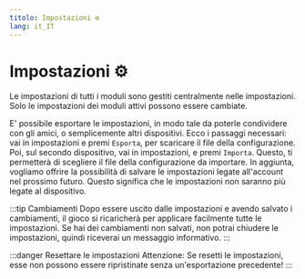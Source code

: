 ```yaml
---
titolo: Impostazioni ⚙️
lang: it_IT
---
```


# Impostazioni ⚙️

Le impostazioni di tutti i moduli sono gestiti centralmente nelle impostazioni. Solo le impostazioni dei moduli attivi possono essere cambiate.

E' possibile esportare le impostazioni, in modo tale da poterle condividere con gli amici, o semplicemente altri dispositivi. Ecco i passaggi necessari:
vai in impostazioni e premi `Esporta`, per scaricare il file della configurazione. Poi, sul secondo dispositivo, vai in impostazioni, e premi `Importa`. Questo, ti permetterà di scegliere il file della configurazione da importare.
In aggiunta, vogliamo offrire la possibilità di salvare le impostazioni legate all'account nel prossimo futuro. Questo significa che le impostazioni non saranno più legate al dispositivo.

:::tip Cambiamenti
Dopo essere uscito dalle impostazioni e avendo salvato i cambiamenti, il gioco si ricaricherà per applicare facilmente tutte le impostazioni.
Se hai dei cambiamenti non salvati, non potrai chiudere le impostazioni, quindi riceverai un messaggio informativo.
:::

:::danger Resettare le impostazioni
Attenzione: Se resetti le impostazioni, esse non possono essere ripristinate senza un'esportazione precedente!
:::

<!-- ==START_FOOTER== Do NOT edit anything below this line! Any edits will be removed as content is auto generated! -->
[lssm.status]: https://status.lss-manager.de/
[lssm.discord]: https://discord.gg/RcTNjpB
[lssm.userscript]: https://v4.lss-manager.de/lssm-v4.user.js
[lssm.donations]: https://donate.lss-manager.de/
[docs]: https://docs.lss-manager.de/
[docs.home]: /it_IT/
[docs.apps]: /it_IT/apps.md
[docs.appstore]: /it_IT/appstore.md
[docs.bugs]: /it_IT/bugs.md
[docs.error_report]: /it_IT/error_report.md
[docs.faq]: /it_IT/faq.md
[docs.metadata]: /it_IT/metadata.md
[docs.other]: /it_IT/other.md
[docs.settings]: /it_IT/settings.md
[docs.suggestions]: /it_IT/suggestions.md
[docs.support]: /it_IT/support.md
[games.self]: https://operatore112.it
[tampermonkey]: https://tampermonkey.net/
[github]: https://github.com/LSS-Manager/LSSM-V.4
[github.issues]: https://github.com/LSS-Manager/LSSM-V.4/issues
[github.issues.open]: https://github.com/LSS-Manager/LSSM-V.4/issues?q=is%3Aissue+is%3Aopen+label%3Abug